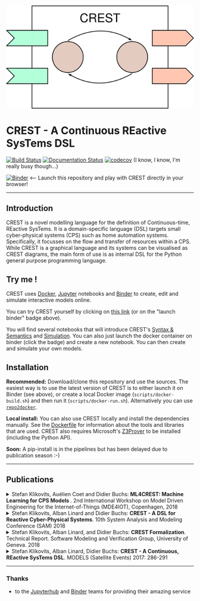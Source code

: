 
<p align="center">
<img src="/docs/assets/crestlogo.svg" />
</p>

# **CREST** - A Continuous REactive SysTems DSL

[![Build Status](https://travis-ci.org/stklik/CREST.svg?branch=master)](https://travis-ci.org/stklik/CREST) 
[![Documentation Status](https://readthedocs.org/projects/crestdsl/badge/?version=latest)](https://crestdsl.readthedocs.io/?badge=latest)
[![codecov](https://codecov.io/gh/stklik/CREST/branch/master/graph/badge.svg)](https://codecov.io/gh/stklik/CREST)
(I know, I know, I'm really busy though...)

[![Binder](https://mybinder.org/badge.svg)](https://mybinder.org/v2/gh/stklik/CREST/master)
<-- Launch this repository and play with CREST directly in your browser!

---

## Introduction

CREST is a novel modelling language for the definition of Continuous-time, REactive SysTems.
It is a domain-specific language (DSL) targets small cyber-physical systems (CPS) such as home automation systems.
Specifically, it focusses on the flow and transfer of resources within a CPS.
While CREST is a graphical language and its systems can be visualised as CREST diagrams, 
the main form of use is as internal DSL for the Python general purpose programming language.


## Try me !

CREST uses [Docker](https://www.docker.com/), [Jupyter](https://jupyter.org) notebooks and [Binder](https://mybinder.readthedocs.io/en/latest/) to create, edit and simulate interactive models online.

You can try CREST yourself by clicking on [this link](https://mybinder.org/v2/gh/stklik/CREST/master) (or on the "launch binder" badge above).

You will find several notebooks that will introduce CREST's
[Syntax & Semantics](https://mybinder.org/v2/gh/stklik/CREST/master?filepath=Syntax-Semantics.ipynb) and [Simulation](https://mybinder.org/v2/gh/stklik/CREST/master?filepath=Simulation.ipynb).
You can also just launch the docker container on binder (click the badge) and create a new notebook. 
You can then create and simulate your own models.


## Installation

**Recommended:** Download/clone this repository and use the sources.
The easiest way is to use the latest version of CREST is to either launch it on Binder (see above),
or create a local Docker image (`scripts/docker-build.sh`) and then run it (`scripts/docker-run.sh`).
Alternatively you can use [`repo2docker`](https://github.com/jupyter/repo2docker).

**Local install:** You can also use CREST locally and install the dependencies manually. See the [Dockerfile](./Dockerfile) for information about the tools and libraries that are used. CREST also requires Microsoft's [Z3Prover](https://github.com/Z3Prover) to be installed (including the Python API).

**Soon:** A pip-install is in the pipelines but has been delayed due to publication season :-)


---

## Publications

<details>
    <summary>
 Stefan Klikovits, Auélien Coet and Didier Buchs:
        <b>ML4CREST: Machine Learning for CPS Models </b>.
        2nd International Workshop on Model Driven Engineering for the Internet-of-Things (MDE4IOT), Copenhagen, 2018
    </summary>
    <pre>
@InProceedings{Klikovits:MDE4IOT:ML4CREST,
    title = {{ML4CREST}: Machine Learning for CPS Models},
    author = {Stefan Klikovits and Aur\'{e}lien Coet and Didier Buchs},
    booktitle = {2nd International Workshop on Model Driven Engineering for the Internet-of-Things (MDE4IOT), Copenhagen, Denmark, October 15, 2018. Proceedings},
    year = {2018},
}
    </pre>
</details>

<details>
    <summary>
 Stefan Klikovits, Alban Linard and Didier Buchs:
        <b>CREST - A DSL for Reactive Cyber-Physical Systems</b>.
        10th System Analysis and Modeling Conference (SAM) 2018
    </summary>
    <pre>
@InProceedings{Klikovits:SAM18:CREST,
    title = {{CREST} - A {DSL} for Reactive Cyber-Physical Systems},
    author = {Stefan Klikovits and Alban Linard and Didier Buchs},
    booktitle = {10th International System Analysis and Modeling Conference (SAM 2018), Copenhagen, Denmark, October 15-16, 2018. Proceedings},
    year = {2018},
    pages = {29-45},
    isbn = {978-3-030-01041-6}
}
    </pre>
</details>

<details>
<summary>
Stefan Klikovits, Alban Linard, and Didier Buchs: 
    <b>CREST Formalization</b>. 
Technical Report. Software Modeling and Verification Group, University of Geneva. 2018
</summary>
<pre>
@techreport{Klikovits:CRESTFormalization:2018,
    author = {Stefan Klikovits and Alban Linard and Didier Buchs},
    title = {{CREST} Formalization},
    institution = {Software Modeling and Verification Group, University of Geneva},
    doi = {10.5281/zenodo.1284561},
    year = {2018}
}
</pre>
</details>


<details>
<summary>
    Stefan Klikovits, Alban Linard, Didier Buchs:
    <b>CREST - A Continuous, REactive SysTems DSL</b>. 
    MODELS (Satellite Events) 2017: 286-291
</summary>
<pre>
@inproceedings{Klikovits:CREST:Gemoc:2017,
  author    = {Stefan Klikovits and
               Alban Linard and
               Didier Buchs},
  title     = {{CREST} - {A} Continuous, REactive SysTems {DSL}},
  booktitle = {Proceedings of {MODELS} 2017 Satellite Event: Workshops (ModComp,
               ME, EXE, COMMitMDE, MRT, MULTI, GEMOC, MoDeVVa, MDETools, FlexMDE,
               MDEbug), Posters, Doctoral Symposium, Educator Symposium, {ACM} Student
               Research Competition, and Tools and Demonstrations co-located with
               {ACM/IEEE} 20th International Conference on Model Driven Engineering
               Languages and Systems {(MODELS} 2017), Austin, TX, USA, September,
               17, 2017.},
  pages     = {286--291},
  year      = {2017},
  url       = {http://ceur-ws.org/Vol-2019/gemoc\_2.pdf}
}
</pre>
</details>

---

### Thanks
 * to the [Jupyterhub](https://github.com/orgs/jupyterhub/people) and [Binder](https://mybinder.org) teams for providing their amazing service
